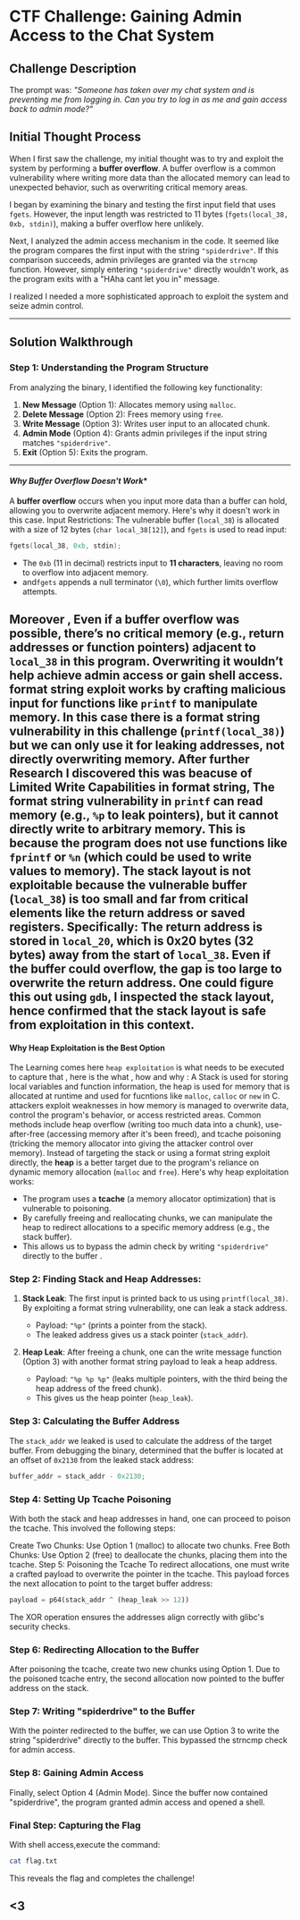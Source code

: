 
# CTF Challenge: Gaining Admin Access to the Chat System

## Challenge Description
The prompt was: 
*"Someone has taken over my chat system and is preventing me from logging in. Can you try to log in as me and gain access back to admin mode?"*

## Initial Thought Process
When I first saw the challenge, my initial thought was to try and exploit the system by performing a **buffer overflow**. A buffer overflow is a common vulnerability where writing more data than the allocated memory can lead to unexpected behavior, such as overwriting critical memory areas. 

I began by examining the binary and testing the first input field that uses `fgets`. However, the input length was restricted to 11 bytes (`fgets(local_38, 0xb, stdin)`), making a buffer overflow here unlikely. 

Next, I analyzed the admin access mechanism in the code. It seemed like the program compares the first input with the string `"spiderdrive"`. If this comparison succeeds, admin privileges are granted via the `strncmp` function. However, simply entering `"spiderdrive"` directly wouldn't work, as the program exits with a "HAha cant let you in" message.

I realized I needed a more sophisticated approach to exploit the system and seize admin control.

---

## Solution Walkthrough

### Step 1: Understanding the Program Structure
From analyzing the binary, I identified the following key functionality:
1. **New Message** (Option 1): Allocates memory using `malloc`.
2. **Delete Message** (Option 2): Frees memory using `free`.
3. **Write Message** (Option 3): Writes user input to an allocated chunk.
4. **Admin Mode** (Option 4): Grants admin privileges if the input string matches `"spiderdrive"`.
5. **Exit** (Option 5): Exits the program.

---

#### *Why Buffer Overflow Doesn't Work**
A **buffer overflow** occurs when you input more data than a buffer can hold, allowing you to overwrite adjacent memory. Here's why it doesn't work in this case.
Input Restrictions:
The vulnerable buffer (`local_38`) is allocated with a size of 12 bytes (`char local_38[12]`), and `fgets` is used to read input:
```c
fgets(local_38, 0xb, stdin);
```
- The `0xb` (11 in decimal) restricts input to **11 characters**, leaving no room to overflow into adjacent memory.
- and`fgets` appends a null terminator (`\0`), which further limits overflow attempts.
 
Moreover , Even if a buffer overflow was possible, there’s no critical memory (e.g., return addresses or function pointers) adjacent to `local_38` in this program. Overwriting it wouldn’t help achieve admin access or gain shell access.
**format string exploit**
works by crafting malicious input for functions like `printf` to manipulate memory. In this case there is a format string vulnerability in this challenge (`printf(local_38)`) but we can only use it for **leaking addresses**, not directly overwriting memory.
After further Research I discovered this was beacuse of Limited Write Capabilities in format string, 
The format string vulnerability in `printf` can read memory (e.g., `%p` to leak pointers), but it cannot directly write to arbitrary memory. This is because the program does not use functions like `fprintf` or `%n` (which could be used to write values to memory).
The stack layout is not exploitable because the vulnerable buffer (`local_38`) is too small and far from critical elements like the return address or saved registers. Specifically:  The return address is stored in `local_20`, which is 0x20 bytes (32 bytes) away from the start of `local_38`. Even if the buffer could overflow, the gap is too large to overwrite the return address. One could figure this out using  `gdb`, I inspected the stack layout, hence confirmed that the stack layout is safe from exploitation in this context.
---

#### **Why Heap Exploitation is the Best Option**
The Learning comes here `heap exploitation` is what needs to be executed to capture that , here is the what , how and why :
A Stack is used for storing local variables and function information, the heap is used for memory that is allocated at runtime and used for fucntions like `malloc`, `calloc` or `new` in C.
attackers exploit weaknesses in how memory is managed to overwrite data, control the program's behavior, or access restricted areas. Common methods include heap overflow (writing too much data into a chunk), use-after-free (accessing memory after it's been freed), and tcache poisoning (tricking the memory allocator into giving the attacker control over memory).
Instead of targeting the stack or using a format string exploit directly, the **heap** is a better target due to the program's reliance on dynamic memory allocation (`malloc` and `free`). Here's why heap exploitation works:
- The program uses a **tcache** (a memory allocator optimization) that is vulnerable to poisoning.
- By carefully freeing and reallocating chunks, we can manipulate the heap to redirect allocations to a specific memory address (e.g., the stack buffer).
- This allows us to bypass the admin check by writing `"spiderdrive"` directly to the buffer .

### Step 2: Finding Stack and Heap Addresses:
1. **Stack Leak**: The first input is printed back to us using `printf(local_38)`. By exploiting a  format string vulnerability, one can leak a stack address.
   - Payload: `"%p"` (prints a pointer from the stack).
   - The leaked address gives us a stack pointer (`stack_addr`).

2. **Heap Leak**: After freeing a chunk, one can the write message function (Option 3) with another format string payload to leak a heap address.
   - Payload: `"%p %p %p"` (leaks multiple pointers, with the third being the heap address of the freed chunk).
   - This gives us the heap pointer (`heap_leak`).

### Step 3: Calculating the Buffer Address
The `stack_addr` we leaked is used to calculate the address of the target buffer. From debugging the binary, determined that the buffer is located at an offset of `0x2130` from the leaked stack address:
```c
buffer_addr = stack_addr - 0x2130;
```
### Step 4: Setting Up Tcache Poisoning
With both the stack and heap addresses in hand, one can proceed to poison the tcache. This involved the following steps:

Create Two Chunks: Use Option 1 (malloc) to allocate two chunks.
Free Both Chunks: Use Option 2 (free) to deallocate the chunks, placing them into the tcache.
Step 5: Poisoning the Tcache
To redirect allocations, one must write a crafted payload to overwrite the pointer in the tcache. This payload forces the next allocation to point to the target buffer address:

```python
payload = p64(stack_addr ^ (heap_leak >> 12))
```
The XOR operation ensures the addresses align correctly with glibc's security checks.

### Step 6: Redirecting Allocation to the Buffer
After poisoning the tcache, create two new chunks using Option 1. Due to the poisoned tcache entry, the second allocation now pointed to the buffer address on the stack.

### Step 7: Writing "spiderdrive" to the Buffer
With the pointer redirected to the buffer, we can use Option 3 to write the string "spiderdrive" directly to the buffer. This bypassed the strncmp check for admin access.

### Step 8: Gaining Admin Access
Finally, select Option 4 (Admin Mode). Since the buffer now contained "spiderdrive", the program granted admin access and opened a shell.

### Final Step: Capturing the Flag
With shell access,execute the command:
```bash
cat flag.txt
```
This reveals the flag and completes the challenge!
## <3